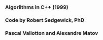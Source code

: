 ### Algoriithms in C++ (1999)
### Code by Robert Sedgewick, PhD  
### Pascal Vallotton and Alexandre Matov
